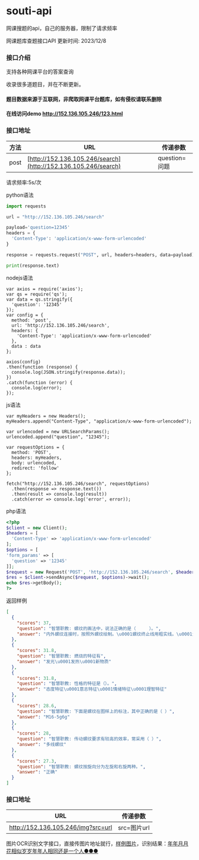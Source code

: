 # souti-api
网课搜题的api，自己的服务器，限制了请求频率


网课题库查题接口API 更新时间: 2023/12/8


### 接口介绍

支持各种网课平台的答案查询

收录很多道题目，并在不断更新。

#### 题目数据来源于互联网，非爬取网课平台题库，如有侵权请联系删除
#### 在线访问demo http://152.136.105.246/123.html
### 接口地址

| 方法 | URL                                         | 传递参数                         | 
| -----| --------------------------------------------| --------------------------------|
|post  | [http://152.136.105.246/search](http://152.136.105.246/search) | question=问题
请求频率:5s/次

python语法
```python
import requests

url = "http://152.136.105.246/search"

payload='question=12345'
headers = {
  'Content-Type': 'application/x-www-form-urlencoded'
}

response = requests.request("POST", url, headers=headers, data=payload)

print(response.text)
```
nodejs语法
```nodejs
var axios = require('axios');
var qs = require('qs');
var data = qs.stringify({
  'question': '12345' 
});
var config = {
  method: 'post',
  url: 'http://152.136.105.246/search',
  headers: { 
    'Content-Type': 'application/x-www-form-urlencoded'
  },
  data : data
};

axios(config)
.then(function (response) {
  console.log(JSON.stringify(response.data));
})
.catch(function (error) {
  console.log(error);
});

```
js语法
```
var myHeaders = new Headers();
myHeaders.append("Content-Type", "application/x-www-form-urlencoded");

var urlencoded = new URLSearchParams();
urlencoded.append("question", "12345");

var requestOptions = {
  method: 'POST',
  headers: myHeaders,
  body: urlencoded,
  redirect: 'follow'
};

fetch("http://152.136.105.246/search", requestOptions)
  .then(response => response.text())
  .then(result => console.log(result))
  .catch(error => console.log('error', error));
```
php语法
```php
<?php
$client = new Client();
$headers = [
  'Content-Type' => 'application/x-www-form-urlencoded'
];
$options = [
'form_params' => [
  'question' => '12345'
]];
$request = new Request('POST', 'http://152.136.105.246/search', $headers);
$res = $client->sendAsync($request, $options)->wait();
echo $res->getBody();
?>
```
返回样例
```json
[
  {
    "scores": 37,
    "question": "智慧职教: 螺纹的画法中，说法正确的是（     ）。",
    "answer": "内外螺纹连接时，按照外螺纹绘制。\u0001螺纹终止线用粗实线。\u0001无论是内螺纹还是外螺纹，剖面线都绘制到粗实线。\u0001钻孔底部的锥角为120°"
  },
  {
    "scores": 31.8,
    "question": "智慧职教: 燃烧的特征有",
    "answer": "发光\u0001发热\u0001新物质"
  },
  {
    "scores": 31.8,
    "question": "智慧职教: 性格的特征是（）。",
    "answer": "态度特征\u0001意志特征\u0001情绪特征\u0001理智特征"
  },
  {
    "scores": 28.6,
    "question": "智慧职教: 下面是螺纹在图样上的标注，其中正确的是（ ）",
    "answer": "M16-5g6g"
  },
  {
    "scores": 28,
    "question": "智慧职教: 传动螺纹要求有较高的效率，常采用（ ）",
    "answer": "多线螺纹"
  },
  {
    "scores": 27.3,
    "question": "智慧职教: 螺纹按旋向分为左旋和右旋两种。",
    "answer": "正确"
  }
]
```

### 接口地址

| URL                                | 传递参数                    | 
| -----------------------------------| --------------------------- |
| http://152.136.105.246/img?src=url | src=图片url                 
图片OCR识别文字接口，直接传图片地址就行，[样例图片](https://gimg2.baidu.com/image_search/src=http%3A%2F%2Fb-ssl.duitang.com%2Fuploads%2Fitem%2F201611%2F07%2F20161107124135_nS5CW.jpeg&refer=http%3A%2F%2Fb-ssl.duitang.com&app=2002&size=f9999,10000&q=a80&n=0&g=0n&fmt=auto?sec=1701889418&t=a5879f1d1505d88cf1ea430a19401da3)，识别结果：[年年月月花相似岁岁年年人相同还是一个人●●●](http://152.136.105.246/img?src=https://gimg2.baidu.com/image_search/src=http%3A%2F%2Fb-ssl.duitang.com%2Fuploads%2Fitem%2F201611%2F07%2F20161107124135_nS5CW.jpeg&refer=http%3A%2F%2Fb-ssl.duitang.com&app=2002&size=f9999,10000&q=a80&n=0&g=0n&fmt=auto?sec=1701889418&t=a5879f1d1505d88cf1ea430a19401da3)

